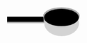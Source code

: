 <html><head>
</head>
<body>
  
</svg> 
<svg width="500" height="999">
<rect x="25" y="73" width="110" height="12" fill="darkgrey"></rect>
<rect x="25" y="70" width="84" height="12"></rect>
<ellipse cx="150.5" cy="85" rx="40" ry="30" fill="lightgrey"></ellipse>
<ellipse cx="150" cy="68.5" rx="42" ry="20" fill="darkgrey"></ellipse>
<ellipse cx="150" cy="72" rx="40" ry="20"></ellipse>
</svg>
</body>
</html>
